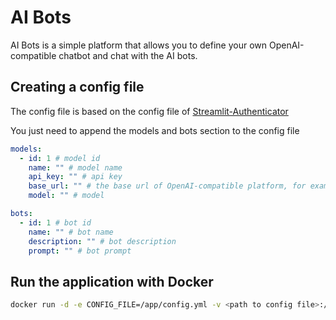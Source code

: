 # AI Bots

AI Bots is a simple platform that allows you to define your own OpenAI-compatible chatbot and chat with the AI bots.

## Creating a config file

The config file is based on the config file of [Streamlit-Authenticator](https://github.com/mkhorasani/Streamlit-Authenticator?tab=readme-ov-file#3-creating-a-config-file)

You just need to append the models and bots section to the config file

```yaml
models:
  - id: 1 # model id
    name: "" # model name
    api_key: "" # api key
    base_url: "" # the base url of OpenAI-compatible platform, for example https://dashscope.aliyuncs.com/compatible-mode/v1
    model: "" # model

bots:
  - id: 1 # bot id
    name: "" # bot name
    description: "" # bot description
    prompt: "" # bot prompt
```

## Run the application with Docker

```sh
docker run -d -e CONFIG_FILE=/app/config.yml -v <path to config file>:/app/config.yml -p 8501:8501 sjmyuan/ai-bots:v0.0.5
```